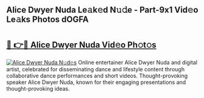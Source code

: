 ## Alice Dwyer Nuda Le𝚊k𝚎d N𝚞𝚍e - Part-9x1 Vid𝚎o Le𝚊ks Photos dOGFA

# <h2><a href="http://fbbtz0.evod.top/?m=Alice+Dwyer+Nuda">🔗 👉🔴 Alice Dwyer Nuda Vid𝚎o Ph𝚘t𝚘s</a></h2>

[![Alice Dwyer Nuda N𝚞d𝚎s](https://i.imgur.com/8V9OHl7.gif)](http://fbbtz0.evod.top/?m=Alice+Dwyer+Nuda)
Online entertainer Alice Dwyer Nuda and digital artist, celebrated for disseminating dance and lifestyle content through collaborative dance performances and short videos. Thought-provoking speaker Alice Dwyer Nuda, known for their engaging presentations and thought-provoking ideas. 
